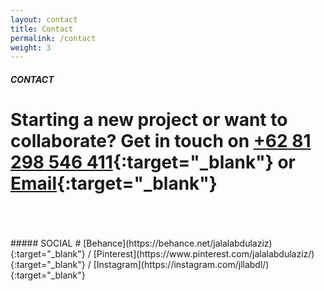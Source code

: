 ```yaml
---
layout: contact
title: Contact
permalink: /contact
weight: 3
---
```


##### CONTACT
# Starting a new project or want to collaborate? Get in touch on [+62 81 298 546 411](https://api.whatsapp.com/send?phone=6281298546411){:target="_blank"} or [Email](mailto:jalalabdulaziz@gmail.com){:target="_blank"}
<br>
<br>
<br>
##### SOCIAL
# [Behance](https://behance.net/jalalabdulaziz){:target="_blank"} / [Pinterest](https://www.pinterest.com/jalalabdulaziz/){:target="_blank"} / [Instagram](https://instagram.com/jllabdl/){:target="_blank"}